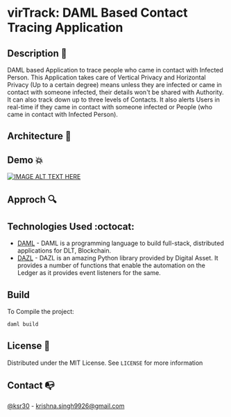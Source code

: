 # virTrack: DAML Based Contact Tracing Application
## Description :rocket:
DAML based Application to trace people who came in contact with Infected Person. This Application takes care of Vertical Privacy and Horizontal Privacy (Up to a certain degree) means unless they are infected or came in contact with someone infected, their details won't be shared with Authority. It can also track down up to three levels of Contacts. It also alerts Users in real-time if they came in contact with someone infected or People (who came in contact with Infected Person).

## Architecture :pencil:

## Demo :boom:
[![IMAGE ALT TEXT HERE](http://i3.ytimg.com/vi/jYQXLglA3eU/hqdefault.jpg)](https://youtu.be/jYQXLglA3eU?t=450)

## Approch :mag:

## Technologies Used :octocat:
- [DAML](https://daml.com/) - DAML is a programming language to build full-stack, distributed applications for DLT, Blockchain.
- [DAZL](https://github.com/digital-asset/dazl-client) - DAZL is an amazing Python library provided by Digital Asset. It provides a number of functions that enable the automation on the Ledger as it provides event listeners for the same.

## Build
To Compile the project:
```bash
daml build
```
## License :pushpin:

Distributed under the MIT License. See `LICENSE` for more information


## Contact :mailbox_with_no_mail:

[@ksr30](https://www.linkedin.com/in/krishna-singh-b37671170/) - krishna.singh9926@gmail.com



